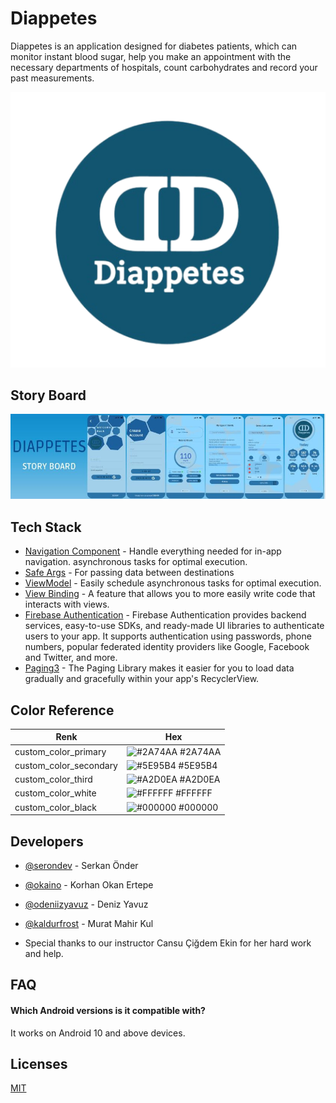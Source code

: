 # Diappetes

Diappetes is an application designed for diabetes patients, which can monitor instant blood sugar, help you make an appointment with the necessary departments of hospitals, count carbohydrates and record your past measurements.

![Logo](https://github.com/serondev/Diappetes/blob/main/diappetes1.png)
  
## Story Board
![Uygulama Ekran Görüntüsü](https://github.com/serondev/Diappetes/blob/main/storyboard.jpeg)
## Tech Stack
- [Navigation Component](https://developer.android.com/guide/navigation/navigation-getting-started) - Handle everything needed for in-app navigation. asynchronous tasks for optimal execution.
- [Safe Args](https://developer.android.com/guide/navigation/navigation-pass-data) - For passing data between destinations
- [ViewModel](https://developer.android.com/jetpack/compose/state#viewmodel-state) - Easily schedule asynchronous tasks for optimal execution.
- [View Binding](https://developer.android.com/topic/libraries/view-binding) - A feature that allows you to more easily write code that interacts with views.
- [Firebase Authentication](https://firebase.google.com/docs/auth) - Firebase Authentication provides backend services, easy-to-use SDKs, and ready-made UI libraries to authenticate users to your app. It supports authentication using passwords, phone numbers, popular federated identity providers like Google, Facebook and Twitter, and more.
- [Paging3](https://developer.android.com/topic/libraries/architecture/paging/v3-overview) - The Paging Library makes it easier for you to load data gradually and gracefully within your app's RecyclerView.
## Color Reference

| Renk             | Hex                                                                |
| ----------------- | ------------------------------------------------------------------ |
| custom_color_primary | ![#2A74AA](https://via.placeholder.com/10/2A74AA?text=+) #2A74AA |
| custom_color_secondary | ![#5E95B4](https://via.placeholder.com/10/5E95B4?text=+) #5E95B4 |
| custom_color_third | ![#A2D0EA](https://via.placeholder.com/10/A2D0EA?text=+) #A2D0EA |
| custom_color_white | ![#FFFFFF](https://via.placeholder.com/10/FFFFFF?text=+) #FFFFFF |
| custom_color_black | ![#000000](https://via.placeholder.com/10/000000?text=+) #000000 |  

## Developers

- [@serondev](https://www.github.com/serondev) - Serkan Önder
- [@okaino](https://github.com/okaino) - Korhan Okan Ertepe
- [@odeniizyavuz](https://github.com/deniizyavuz) - Deniz Yavuz
- [@kaldurfrost](https://github.com/kaldurfrost) - Murat Mahir Kul

- Special thanks to our instructor Cansu Çiğdem Ekin for her hard work and help.




  
## FAQ

#### Which Android versions is it compatible with?

It works on Android 10 and above devices.



  
## Licenses

[MIT](https://choosealicense.com/licenses/mit/)

  
